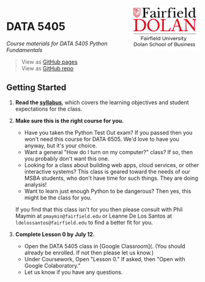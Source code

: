 <img src="https://github.com/christopherhuntley/BUAN5405-docs/blob/master/Slides/img/Dolan.png?raw=true" style="width:180px; float:right">

# DATA 5405 
_Course materials for DATA 5405 Python Fundamentals_   
>View as [GitHub pages](https://christopherhuntley.github.io/data5405)  
>View as [GitHub repo](https://github.com/christopherhuntley/data5405)    

## Getting Started
1. **Read the [syllabus](Syllabus.md)**, which covers the learning objectives and student expectations for the class. 
2. **Make sure this is the right course for you.**  
   * Have you taken the Python Test Out exam? If you passed then you won't need this course for DATA 6505. We'd love to have you anyway, but it's your choice. 
   * Want a general "How do I turn on my computer?" class? If so, then you probably don't want this one. 
   * Looking for a class about building web apps, cloud services, or other interactive systems? This class is geared toward the needs of our MSBA students, who don't have time for such things. They are doing analysis!
   * Want to learn just enough Python to be dangerous? Then yes, this might be the class for you. 
   
   If you find that this class isn't for you then please consult with Phil Maymin at `pmaymin@fairfield.edu` or Leanne De Los Santos at `ldelossantos@fairfield.edu` to find a better fit for you. 
3. **Complete Lesson 0 by July 12.**
    * Open the DATA 5405 class in [Google Classroom](. (You should already be enrolled. If not then please let us know.)
    * Under Coursework, Open "Lesson 0." If asked, then "Open with Google Colaboratory."
    * Let us know if you have any questions. 
